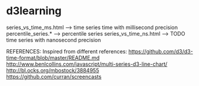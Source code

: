 # d3learning
series_vs_time_ms.html --> time series time with millisecond precision
percentile_series.*    --> percentile series
series_vs_time_ns.html --> TODO time series with nanosecond precision


REFERENCES: Inspired from different references:
https://github.com/d3/d3-time-format/blob/master/README.md
http://www.benlcollins.com/javascript/multi-series-d3-line-chart/
http://bl.ocks.org/mbostock/3884955
https://github.com/curran/screencasts
